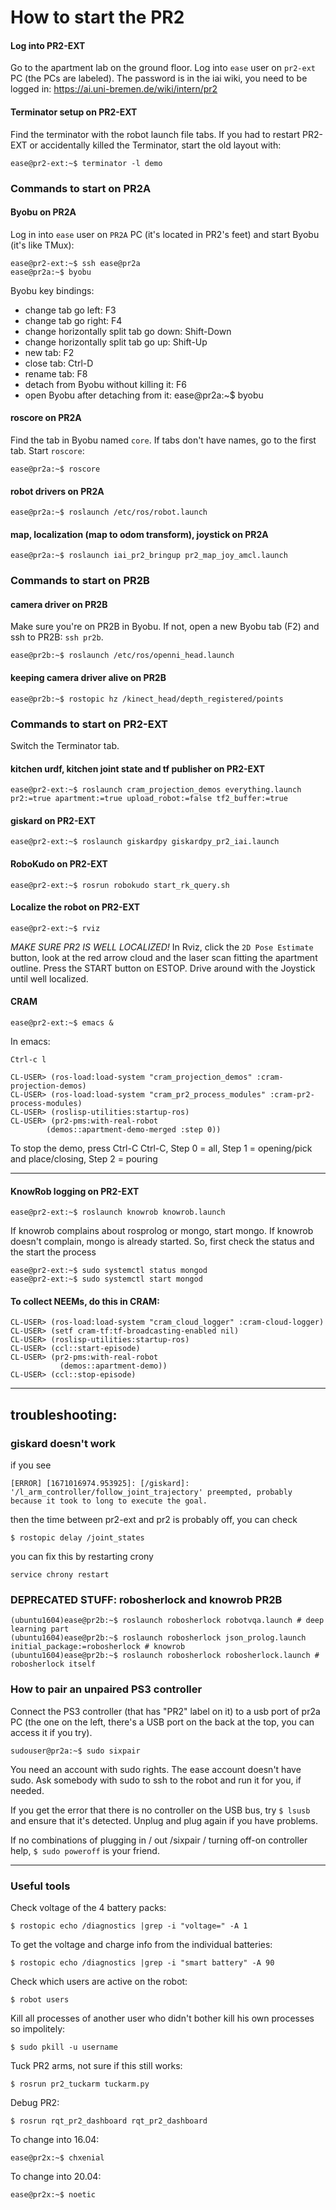 
How to start the PR2
====================

#### Log into PR2-EXT

Go to the apartment lab on the ground floor.
Log into `ease` user on `pr2-ext` PC (the PCs are labeled).
The password is in the iai wiki, you need to be logged in: https://ai.uni-bremen.de/wiki/intern/pr2

#### Terminator setup on PR2-EXT

Find the terminator with the robot launch file tabs.
If you had to restart PR2-EXT or accidentally killed the Terminator, start the old layout with:

    ease@pr2-ext:~$ terminator -l demo

### Commands to start on PR2A

#### Byobu on PR2A

Log in into `ease` user on `PR2A` PC (it's located in PR2's feet) and start Byobu (it's like TMux):

    ease@pr2-ext:~$ ssh ease@pr2a
    ease@pr2a:~$ byobu

Byobu key bindings:

  * change tab go left: F3
  * change tab go right: F4
  * change horizontally split tab go down: Shift-Down
  * change horizontally split tab go up: Shift-Up
  * new tab: F2
  * close tab: Ctrl-D
  * rename tab: F8
  * detach from Byobu without killing it: F6
  * open Byobu after detaching from it: ease@pr2a:~$ byobu

#### roscore on PR2A

Find the tab in Byobu named `core`. If tabs don't have names, go to the first tab. Start `roscore`:

    ease@pr2a:~$ roscore    

#### robot drivers on PR2A

    ease@pr2a:~$ roslaunch /etc/ros/robot.launch

#### map, localization (map to odom transform), joystick on PR2A

    ease@pr2a:~$ roslaunch iai_pr2_bringup pr2_map_joy_amcl.launch

### Commands to start on PR2B

#### camera driver on PR2B

Make sure you're on PR2B in Byobu. If not, open a new Byobu tab (F2) and ssh to PR2B: `ssh pr2b`.

    ease@pr2b:~$ roslaunch /etc/ros/openni_head.launch

#### keeping camera driver alive on PR2B

    ease@pr2b:~$ rostopic hz /kinect_head/depth_registered/points

### Commands to start on PR2-EXT

Switch the Terminator tab.

#### kitchen urdf, kitchen joint state and tf publisher on PR2-EXT

    ease@pr2-ext:~$ roslaunch cram_projection_demos everything.launch pr2:=true apartment:=true upload_robot:=false tf2_buffer:=true

#### giskard on PR2-EXT

    ease@pr2-ext:~$ roslaunch giskardpy giskardpy_pr2_iai.launch

#### RoboKudo on PR2-EXT

    ease@pr2-ext:~$ rosrun robokudo start_rk_query.sh

#### Localize the robot on PR2-EXT

    ease@pr2-ext:~$ rviz
    
*MAKE SURE PR2 IS WELL LOCALIZED!*
In Rviz, click the `2D Pose Estimate` button, look at the red arrow cloud and the laser scan fitting the apartment outline.
Press the START button on ESTOP.
Drive around with the Joystick until well localized.

#### CRAM

    ease@pr2-ext:~$ emacs &

In emacs:

    Ctrl-c l

    CL-USER> (ros-load:load-system "cram_projection_demos" :cram-projection-demos)
    CL-USER> (ros-load:load-system "cram_pr2_process_modules" :cram-pr2-process-modules)
    CL-USER> (roslisp-utilities:startup-ros)
    CL-USER> (pr2-pms:with-real-robot
         	(demos::apartment-demo-merged :step 0))

To stop the demo, press Ctrl-C Ctrl-C, Step 0 = all, Step 1  = opening/pick and place/closing, Step 2 = pouring

------------------------------------------------------------

#### KnowRob logging on PR2-EXT

    ease@pr2-ext:~$ roslaunch knowrob knowrob.launch

If knowrob complains about rosprolog or mongo, start mongo.
If knowrob doesn't complain, mongo is already started.
So, first check the status and the start the process

    ease@pr2-ext:~$ sudo systemctl status mongod
    ease@pr2-ext:~$ sudo systemctl start mongod

#### To collect NEEMs, do this in CRAM:

    CL-USER> (ros-load:load-system "cram_cloud_logger" :cram-cloud-logger)
    CL-USER> (setf cram-tf:tf-broadcasting-enabled nil)
    CL-USER> (roslisp-utilities:startup-ros)
    CL-USER> (ccl::start-episode)
    CL-USER> (pr2-pms:with-real-robot
               (demos::apartment-demo))
    CL-USER> (ccl::stop-episode)

-----------------------------------------------

## troubleshooting:
### giskard doesn't work
if you see

    [ERROR] [1671016974.953925]: [/giskard]: '/l_arm_controller/follow_joint_trajectory' preempted, probably because it took to long to execute the goal.

then the time between pr2-ext and pr2 is probably off, you can check

    $ rostopic delay /joint_states
    
you can fix this by restarting crony

    service chrony restart



### DEPRECATED STUFF: robosherlock and knowrob PR2B

    (ubuntu1604)ease@pr2b:~$ roslaunch robosherlock robotvqa.launch # deep learning part
    (ubuntu1604)ease@pr2b:~$ roslaunch robosherlock json_prolog.launch initial_package:=robosherlock # knowrob
    (ubuntu1604)ease@pr2b:~$ roslaunch robosherlock robosherlock.launch # robosherlock itself


### How to pair an unpaired PS3 controller

Connect the PS3 controller (that has "PR2" label on it) to a usb port of pr2a PC (the one on the left, there's a USB port on the back at the top, you can access it if you try).

    sudouser@pr2a:~$ sudo sixpair

You need an account with sudo rights. The ease account doesn't have sudo. Ask somebody with sudo to ssh to the robot and run it for you, if needed.

If you get the error that there is no controller on the USB bus, try ``$ lsusb`` and ensure that it's detected. Unplug and plug again if you have problems.

If no combinations of plugging in / out /sixpair / turning off-on controller help, ``$ sudo poweroff`` is your friend.



---------------------------------------------------------------------

### Useful tools

Check voltage of the 4 battery packs:

    $ rostopic echo /diagnostics |grep -i "voltage=" -A 1

To get the voltage and charge info from the individual batteries:

    $ rostopic echo /diagnostics |grep -i "smart battery" -A 90

Check which users are active on the robot:

    $ robot users

Kill all processes of another user who didn't bother kill his own processes so impolitely:

    $ sudo pkill -u username

Tuck PR2 arms, not sure if this still works:

    $ rosrun pr2_tuckarm tuckarm.py

Debug PR2:

    $ rosrun rqt_pr2_dashboard rqt_pr2_dashboard

To change into 16.04:

    ease@pr2x:~$ chxenial

To change into 20.04:

    ease@pr2x:~$ noetic
